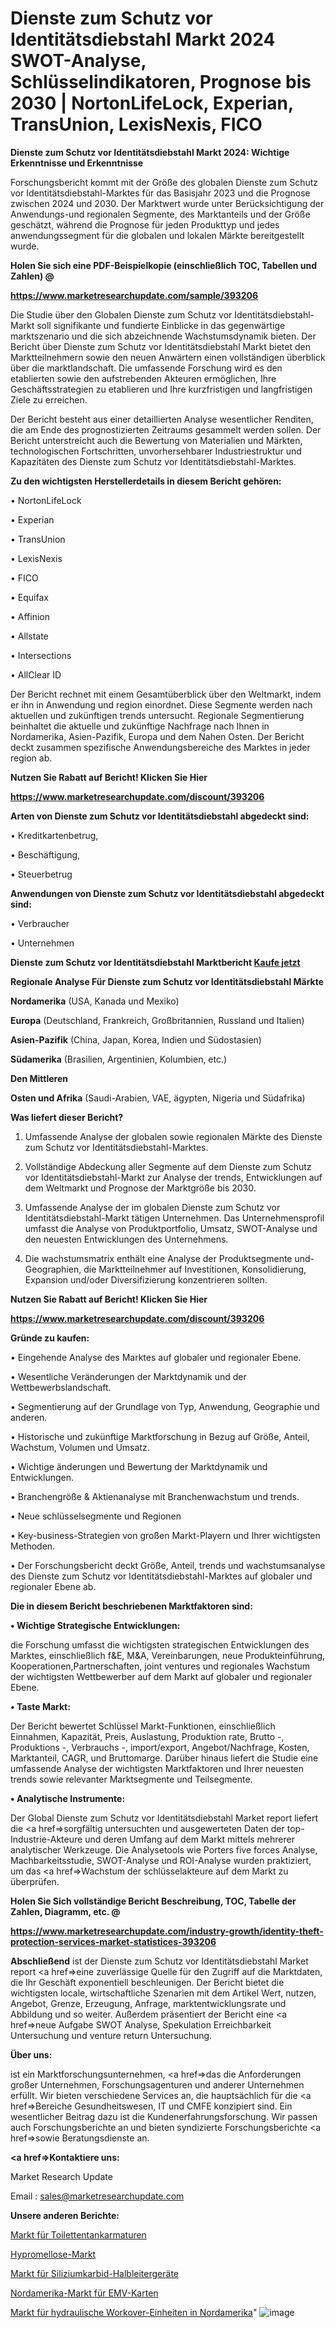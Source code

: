 # Dienste zum Schutz vor Identitätsdiebstahl Markt 2024 SWOT-Analyse, Schlüsselindikatoren, Prognose bis 2030 | NortonLifeLock, Experian, TransUnion, LexisNexis, FICO

<strong>Dienste zum Schutz vor Identitätsdiebstahl Markt 2024: Wichtige Erkenntnisse und Erkenntnisse</strong>

Forschungsbericht kommt mit der Größe des globalen Dienste zum Schutz vor Identitätsdiebstahl-Marktes für das Basisjahr 2023 und die Prognose zwischen 2024 und 2030. Der Marktwert wurde unter Berücksichtigung der Anwendungs-und regionalen Segmente, des Marktanteils und der Größe geschätzt, während die Prognose für jeden Produkttyp und jedes anwendungssegment für die globalen und lokalen Märkte bereitgestellt wurde.



<strong>Holen Sie sich eine PDF-Beispielkopie (einschließlich TOC, Tabellen und Zahlen) @
</strong>

<strong><a href=https://www.marketresearchupdate.com/sample/393206>

<strong>https://www.marketresearchupdate.com/sample/393206</u></font></a></strong></strong>

Die Studie über den Globalen Dienste zum Schutz vor Identitätsdiebstahl-Markt soll signifikante und fundierte Einblicke in das gegenwärtige marktszenario und die sich abzeichnende Wachstumsdynamik bieten. Der Bericht über Dienste zum Schutz vor Identitätsdiebstahl Markt bietet den Marktteilnehmern sowie den neuen Anwärtern einen vollständigen überblick über die marktlandschaft. Die umfassende Forschung wird es den etablierten sowie den aufstrebenden Akteuren ermöglichen, Ihre Geschäftsstrategien zu etablieren und Ihre kurzfristigen und langfristigen Ziele zu erreichen.

Der Bericht besteht aus einer detaillierten Analyse wesentlicher Renditen, die am Ende des prognostizierten Zeitraums gesammelt werden sollen. Der Bericht unterstreicht auch die Bewertung von Materialien und Märkten, technologischen Fortschritten, unvorhersehbarer Industriestruktur und Kapazitäten des Dienste zum Schutz vor Identitätsdiebstahl-Marktes.



<strong>Zu den wichtigsten Herstellerdetails in diesem Bericht gehören:</strong>

• NortonLifeLock

• Experian

• TransUnion

• LexisNexis

• FICO

• Equifax

• Affinion

• Allstate

• Intersections

• AllClear ID

Der Bericht rechnet mit einem Gesamtüberblick über den Weltmarkt, indem er ihn in Anwendung und region einordnet. Diese Segmente werden nach aktuellen und zukünftigen trends untersucht. Regionale Segmentierung beinhaltet die aktuelle und zukünftige Nachfrage nach Ihnen in Nordamerika, Asien-Pazifik, Europa und dem Nahen Osten. Der Bericht deckt zusammen spezifische Anwendungsbereiche des Marktes in jeder region ab.



<strong>Nutzen Sie Rabatt auf Bericht! Klicken Sie Hier
</strong>

<strong><a href=https://www.marketresearchupdate.com/discount/393206>https://www.marketresearchupdate.com/discount/393206</b></u></font></strong></a>



<strong>Arten von Dienste zum Schutz vor Identitätsdiebstahl abgedeckt sind:</strong>

• Kreditkartenbetrug,

• Beschäftigung,

• Steuerbetrug



<strong>Anwendungen von Dienste zum Schutz vor Identitätsdiebstahl abgedeckt sind:</strong>

• Verbraucher

• Unternehmen



<strong>Dienste zum Schutz vor Identitätsdiebstahl Marktbericht <a href=https://www.marketresearchupdate.com/buynow/393206>Kaufe jetzt</a></strong>



<strong>Regionale Analyse Für Dienste zum Schutz vor Identitätsdiebstahl Märkte</strong>



<strong>Nordamerika</strong> (USA, Kanada und Mexiko)



<strong>Europa</strong> (Deutschland, Frankreich, Großbritannien, Russland und Italien)



<strong>Asien-Pazifik</strong> (China, Japan, Korea, Indien und Südostasien)



<strong>Südamerika</strong> (Brasilien, Argentinien, Kolumbien, etc.)



<strong>Den Mittleren</strong> 

<strong>Osten und Afrika</strong> (Saudi-Arabien, VAE, ägypten, Nigeria und Südafrika)



<strong>Was liefert dieser Bericht?</strong>

1. Umfassende Analyse der globalen sowie regionalen Märkte des Dienste zum Schutz vor Identitätsdiebstahl-Marktes.

2. Vollständige Abdeckung aller Segmente auf dem Dienste zum Schutz vor Identitätsdiebstahl-Markt zur Analyse der trends, Entwicklungen auf dem Weltmarkt und Prognose der Marktgröße bis 2030.

3. Umfassende Analyse der im globalen Dienste zum Schutz vor Identitätsdiebstahl-Markt tätigen Unternehmen. Das Unternehmensprofil umfasst die Analyse von Produktportfolio, Umsatz, SWOT-Analyse und den neuesten Entwicklungen des Unternehmens.

4. Die wachstumsmatrix enthält eine Analyse der Produktsegmente und-Geographien, die Marktteilnehmer auf Investitionen, Konsolidierung, Expansion und/oder Diversifizierung konzentrieren sollten.



<strong>Nutzen Sie Rabatt auf Bericht! Klicken Sie Hier
</strong>

<strong><a href=https://www.marketresearchupdate.com/discount/393206>https://www.marketresearchupdate.com/discount/393206</b></u></font></strong></a>



<strong>Gründe zu kaufen:</strong>

• Eingehende Analyse des Marktes auf globaler und regionaler Ebene.

• Wesentliche Veränderungen der Marktdynamik und der Wettbewerbslandschaft.

• Segmentierung auf der Grundlage von Typ, Anwendung, Geographie und anderen.

• Historische und zukünftige Marktforschung in Bezug auf Größe, Anteil, Wachstum, Volumen und Umsatz.

• Wichtige änderungen und Bewertung der Marktdynamik und Entwicklungen.

• Branchengröße &amp; Aktienanalyse mit Branchenwachstum und trends.

• Neue schlüsselsegmente und Regionen

• Key-business-Strategien von großen Markt-Playern und Ihrer wichtigsten Methoden.

• Der Forschungsbericht deckt Größe, Anteil, trends und wachstumsanalyse des Dienste zum Schutz vor Identitätsdiebstahl-Marktes auf globaler und regionaler Ebene ab.



<strong>Die in diesem Bericht beschriebenen Marktfaktoren sind:</strong>



<strong>• Wichtige Strategische Entwicklungen:</strong>

die Forschung umfasst die wichtigsten strategischen Entwicklungen des Marktes, einschließlich f&amp;E, M&amp;A, Vereinbarungen, neue Produkteinführung, Kooperationen,Partnerschaften, joint ventures und regionales Wachstum der wichtigsten Wettbewerber auf dem Markt auf globaler und regionaler Ebene.



<strong>• Taste Markt:</strong>

Der Bericht bewertet Schlüssel Markt-Funktionen, einschließlich Einnahmen, Kapazität, Preis, Auslastung, Produktion rate, Brutto -, Produktions -, Verbrauchs -, import/export, Angebot/Nachfrage, Kosten, Marktanteil, CAGR, und Bruttomarge. Darüber hinaus liefert die Studie eine umfassende Analyse der wichtigsten Marktfaktoren und Ihrer neuesten trends sowie relevanter Marktsegmente und Teilsegmente.



<strong>• Analytische Instrumente:</strong>

Der Global Dienste zum Schutz vor Identitätsdiebstahl Market report liefert die <a href=>sorgf</a>ältig untersuchten und ausgewerteten Daten der top-Industrie-Akteure und deren Umfang auf dem Markt mittels mehrerer analytischer Werkzeuge. Die Analysetools wie Porters five forces Analyse, Machbarkeitsstudie, SWOT-Analyse und ROI-Analyse wurden praktiziert, um das <a href=>Wachstum</a> der schlüsselakteure auf dem Markt zu überprüfen.



<strong>Holen Sie Sich vollständige Bericht Beschreibung, TOC, Tabelle der Zahlen, Diagramm, etc. @ </strong>

<strong><a href=https://www.marketresearchupdate.com/industry-growth/identity-theft-protection-services-market-statistices-393206>https://www.marketresearchupdate.com/industry-growth/identity-theft-protection-services-market-statistices-393206</a></font></strong>



<strong>Abschließend</strong> ist der Dienste zum Schutz vor Identitätsdiebstahl Market report <a href=>eine</a> zuverlässige Quelle für den Zugriff auf die Marktdaten, die Ihr Geschäft exponentiell beschleunigen. Der Bericht bietet die wichtigsten locale, wirtschaftliche Szenarien mit dem Artikel Wert, nutzen, Angebot, Grenze, Erzeugung, Anfrage, marktentwicklungsrate und Abbildung und so weiter. Außerdem präsentiert der Bericht eine <a href=>neue</a> Aufgabe SWOT Analyse, Spekulation Erreichbarkeit Untersuchung und venture return Untersuchung.



<strong>Über uns:</strong>

 ist ein Marktforschungsunternehmen, <a href=>das</a> die Anforderungen großer Unternehmen, Forschungsagenturen und anderer Unternehmen erfüllt. Wir bieten verschiedene Services an, die hauptsächlich für die <a href=>Bereiche</a> Gesundheitswesen, IT und CMFE konzipiert sind. Ein wesentlicher Beitrag dazu ist die Kundenerfahrungsforschung. Wir passen auch Forschungsberichte an und bieten syndizierte Forschungsberichte <a href=>sowie</a> Beratungsdienste an.



<strong><a href=>Kontaktiere uns:</a></strong>

Market Research Update

Email : sales@marketresearchupdate.com



<strong>Unsere anderen Berichte:</strong>

<a href=https://www.linkedin.com/pulse/toilet-tank-fittings-market-2023-challenges-business>Markt für Toilettentankarmaturen</a>

<a href=https://www.linkedin.com/pulse/hypromellose-market-report-2023-top-company-trends>Hypromellose-Markt</a>

<a href=https://www.linkedin.com/pulse/silicon-carbide-sic-semiconductor-devices-market-3f>Markt für Siliziumkarbid-Halbleitergeräte</a>

<a href=https://www.linkedin.com/pulse/north-america-emv-cards-market-size-2023-top>Nordamerika-Markt für EMV-Karten</a>

<a href=https://www.linkedin.com/pulse/north-america-hydraulic-workover-units-market-new-report>Markt für hydraulische Workover-Einheiten in Nordamerika</a>"
![image](https://github.com/meghapanth/markettrends/assets/163847665/256d4599-708a-4192-9bb4-7c2358d4a8fd)
